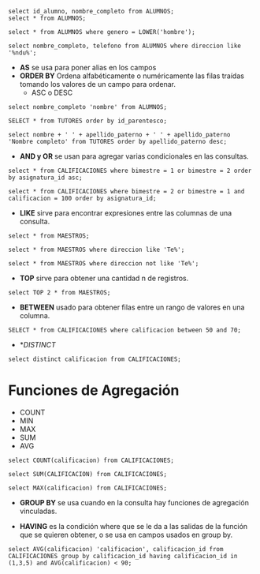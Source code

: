 
```
select id_alumno, nombre_completo from ALUMNOS;
select * from ALUMNOS;

select * from ALUMNOS where genero = LOWER('hombre');

select nombre_completo, telefono from ALUMNOS where direccion like '%ndu%';
```

- **AS** se usa para poner alias en los campos
- **ORDER BY** Ordena alfabéticamente o numéricamente las filas traídas tomando los valores de un campo para ordenar.
	- ASC o DESC

```
select nombre_completo 'nombre' from ALUMNOS;

SELECT * from TUTORES order by id_parentesco;

select nombre + ' ' + apellido_paterno + ' ' + apellido_paterno 'Nombre completo' from TUTORES order by apellido_paterno desc;
```

-  **AND y OR** se usan para agregar varias condicionales en las consultas.

```
select * from CALIFICACIONES where bimestre = 1 or bimestre = 2 order by asignatura_id asc;

select * from CALIFICACIONES where bimestre = 2 or bimestre = 1 and calificacion = 100 order by asignatura_id;
```

- **LIKE** sirve para encontrar expresiones entre las columnas de una consulta. 

```
select * from MAESTROS;

select * from MAESTROS where direccion like 'Te%';

select * from MAESTROS where direccion not like 'Te%';
```

- **TOP** sirve para obtener una cantidad n de registros.

```
select TOP 2 * from MAESTROS;
```

- **BETWEEN** usado para obtener filas entre un rango de valores en una columna.

```
SELECT * from CALIFICACIONES where calificacion between 50 and 70;
```

- **DISTINCT*

```
select distinct calificacion from CALIFICACIONES;
```

# Funciones de Agregación

- COUNT
- MIN
- MAX
- SUM
- AVG

```
select COUNT(calificacion) from CALIFICACIONES;

select SUM(CALIFICACION) from CALIFICACIONES;

select MAX(calificacion) from CALIFICACIONES;
```

- **GROUP BY** se usa cuando en la consulta hay funciones de agregación vinculadas.

- **HAVING** es la condición where que se le da a las salidas de la función que se quieren obtener, o se usa en campos usados en group by.

```
select AVG(calificacion) 'calificacion', calificacion_id from CALIFICACIONES group by calificacion_id having calificacion_id in (1,3,5) and AVG(calificacion) < 90;
```




















































